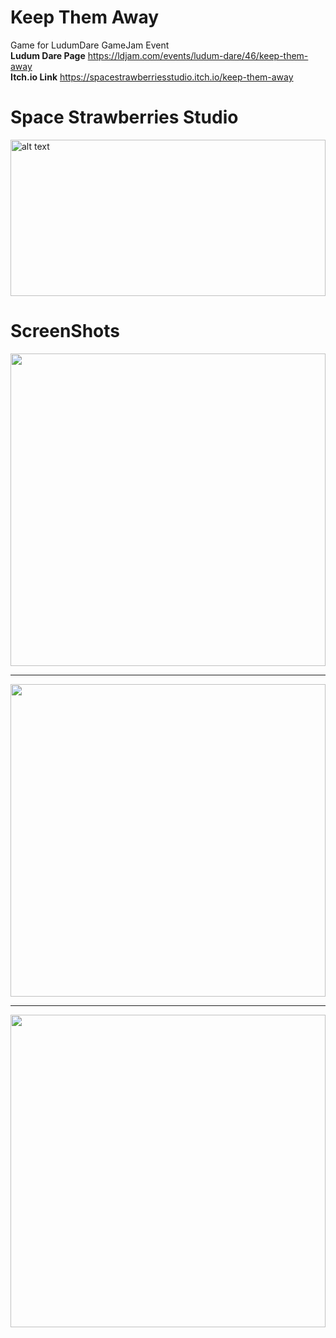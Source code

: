 # Keep Them Away
 Game for LudumDare GameJam Event
 <br>
<strong>Ludum Dare Page</strong>
https://ldjam.com/events/ludum-dare/46/keep-them-away
<br>
<strong>Itch.io Link</strong>
https://spacestrawberriesstudio.itch.io/keep-them-away

# Space Strawberries Studio

<img src="https://user-images.githubusercontent.com/57503158/129483641-904c0f61-43a4-483f-810a-eafce2dac294.png" alt="alt text" width="100%" height="250">

# ScreenShots
<img src="https://user-images.githubusercontent.com/57503158/129483790-8d9678e2-4167-482a-9863-44c15e57bd51.png" width ="100%" height="500">
<hr>
<img src="https://user-images.githubusercontent.com/57503158/129483778-1e22962d-ba67-47ce-9577-7e236a5e5f3a.png" width ="100%" height="500">
<hr>
<img src="https://user-images.githubusercontent.com/57503158/129483834-26d42eb3-a513-49a1-85de-596e3ab471f5.png" width ="100%" height="500">


